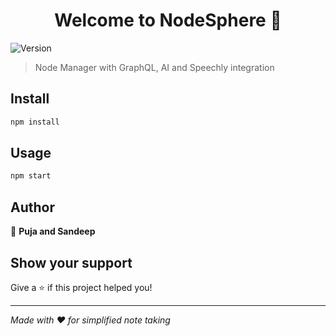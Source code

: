 <h1 align="center">Welcome to NodeSphere 👋</h1>
<p>
  <img alt="Version" src="https://img.shields.io/badge/version-0.1.0-blue.svg?cacheSeconds=2592000" />
</p>

> Node Manager with GraphQL, AI and Speechly integration

## Install

```sh
npm install
```

## Usage

```sh
npm start
```

## Author

👤 **Puja and Sandeep**


## Show your support

Give a ⭐️ if this project helped you!

***
_Made with ❤️ for simplified note taking_
